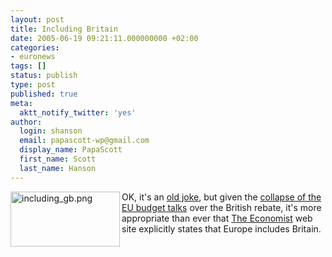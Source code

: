 ```yaml
---
layout: post
title: Including Britain
date: 2005-06-19 09:21:11.000000000 +02:00
categories:
- euronews
tags: []
status: publish
type: post
published: true
meta:
  aktt_notify_twitter: 'yes'
author:
  login: shanson
  email: papascott-wp@gmail.com
  display_name: PapaScott
  first_name: Scott
  last_name: Hanson
---
```

<p><a href="http://www.economist.com/"><img alt="including_gb.png" src="http://www.papascott.de/wordpress/wp-content/uploads/2005/06/including_gb.png" width="175" height="88" align="left" border="0" /></a> OK, it's an <a href="http://www.fpri.org/enotes/20030312.europe.radu.oldeuropevsnew.html" title="Dense fog over English Channel. Continent isolated.">old joke</a>, but given the <a href="http://www.economist.com/agenda/displayStory.cfm?story_id=4097374" title="Europe's identity crisis deepens | Economist.com">collapse of the EU budget talks</a> over the British rebate, it's more appropriate than ever that <a href="http://www.economist.com/">The Economist</a> web site explicitly states that Europe includes Britain.</p>

